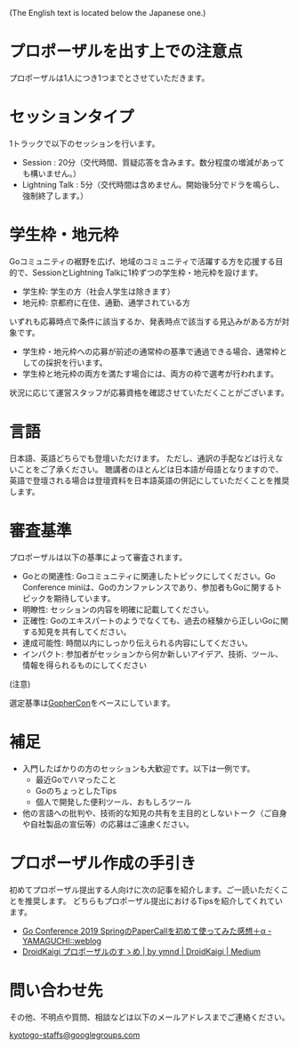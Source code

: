 <!--
  TODO: 結果発表日の目安が決まったら記入する
  CfPの結果は**x/y(曜日)**に、sessionizeに登録されたメールにお送りする予定です
-->

(The English text is located below the Japanese one.)

# プロポーザルを出す上での注意点

プロポーザルは1人につき1つまでとさせていただきます。

# セッションタイプ

1トラックで以下のセッションを行います。

* Session : 20分（交代時間、質疑応答を含みます。数分程度の増減があっても構いません。）
* Lightning Talk : 5分（交代時間は含めません。開始後5分でドラを鳴らし、強制終了します。）

# 学生枠・地元枠

Goコミュニティの裾野を広げ、地域のコミュニティで活躍する方を応援する目的で、SessionとLightning Talkに1枠ずつの学生枠・地元枠を設けます。

* 学生枠: 学生の方（社会人学生は除きます）
* 地元枠: 京都府に在住、通勤、通学されている方

いずれも応募時点で条件に該当するか、発表時点で該当する見込みがある方が対象です。

* 学生枠・地元枠への応募が前述の通常枠の基準で通過できる場合、通常枠としての採択を行います。
* 学生枠と地元枠の両方を満たす場合には、両方の枠で選考が行われます。

状況に応じて運営スタッフが応募資格を確認させていただくことがございます。

# 言語

日本語、英語どちらでも登壇いただけます。
ただし、通訳の手配などは行えないことをご了承ください。
聴講者のほとんどは日本語が母語となりますので、英語で登壇される場合は登壇資料を日本語英語の併記にしていただくことを推奨します。

# 審査基準

プロポーザルは以下の基準によって審査されます。

* Goとの関連性: Goコミュニティに関連したトピックにしてください。Go Conference miniは、Goのカンファレンスであり、参加者もGoに関するトピックを期待しています。
* 明瞭性: セッションの内容を明確に記載してください。
* 正確性: Goのエキスパートのようでなくても、過去の経験から正しいGoに関する知見を共有してください。
* 達成可能性: 時間以内にしっかり伝えられる内容にしてください。
* インパクト: 参加者がセッションから何か新しいアイデア、技術、ツール、情報を得られるものにしてください

(注意)

選定基準は[GopherCon](https://www.papercall.io/gophercon-2019)をベースにしています。

# 補足

* 入門したばかりの方のセッションも大歓迎です。以下は一例です。
    * 最近Goでハマったこと
    * GoのちょっとしたTips
    * 個人で開発した便利ツール、おもしろツール
* 他の言語への批判や、技術的な知見の共有を主目的としないトーク（ご自身や自社製品の宣伝等）の応募はご遠慮ください。

# プロポーザル作成の手引き

初めてプロポーザル提出する人向けに次の記事を紹介します。ご一読いただくことを推奨します。
どちらもプロポーザル提出におけるTipsを紹介してくれています。

- [Go Conference 2019 SpringのPaperCallを初めて使ってみた感想＋α - YAMAGUCHI::weblog](https://ymotongpoo.hatenablog.com/entry/2019/04/25/001319#:~:text=%E3%81%9D%E3%81%93%E3%81%A7%E3%82%82PaperCall%E3%82%92%E4%BD%BF%E3%81%86%E3%82%88%E3%81%86%E3%81%AA%E3%81%AE%E3%81%A7%E3%80%81%E6%AE%8B%E5%BF%B5%E3%81%AA%E3%81%8C%E3%82%89%E9%80%9A%E3%82%89%E3%81%AA%E3%81%8B%E3%81%A3%E3%81%9F%E4%BA%BA%E3%82%82%E3%80%81PaperCall%E3%81%AE%E6%A9%9F%E8%83%BD%E3%82%92%E4%BD%BF%E3%81%A3%E3%81%A6%E3%81%9D%E3%81%A1%E3%82%89%E3%81%AB%E7%99%BB%E9%8C%B2%E3%81%97%E3%81%A6%E3%81%BF%E3%81%A6%E3%82%82%E3%82%89%E3%81%84%E3%81%9F%E3%81%84%E3%81%A7%E3%81%99%E3%80%82-,%E3%82%B3%E3%83%9F%E3%83%83%E3%83%86%E3%82%A3%E3%83%BC%E3%81%A8%E3%81%97%E3%81%A6%E3%81%AE%E6%84%9F%E6%83%B3,-Proposal%E3%82%92%E3%81%9F%E3%81%8F%E3%81%95%E3%82%93%E3%81%84%E3%81%9F%E3%81%A0%E3%81%84%E3%81%9F%E4%B8%AD%E3%81%A7%E3%80%81%E3%82%84%E3%81%AF%E3%82%8A%E3%82%82%E3%81%86%E3%81%A1%E3%82%87%E3%81%A3%E3%81%A8%E6%94%B9%E5%96%84%E3%81%97%E3%81%A6%E3%82%82%E3%82%89%E3%81%84%E3%81%9F%E3%81%84%E3%81%AA%E3%81%A8%E6%80%9D%E3%81%86Proposal%E3%81%AF%E3%81%82%E3%81%A3%E3%81%A6%E3%80%81%E4%BD%95%E6%AE%B5%E9%9A%8E%E3%81%8B%E3%81%82%E3%81%A3%E3%81%9F%E3%81%AE%E3%81%A7%E3%81%99%E3%81%8C%E3%81%A4%E3%81%8E%E3%81%AE%E3%82%88%E3%81%86%E3%81%AA%E3%82%82%E3%81%AE%E3%81%8C%E5%A4%9A%E3%81%8B%E3%81%A3%E3%81%9F%E3%81%A7%E3%81%99)
- [DroidKaigi プロポーザルのすゝめ | by ymnd | DroidKaigi | Medium](https://medium.com/droidkaigi/how-to-write-a-good-proposal-for-droidkaigi-2019-jp-ada3ff82d89b)

# 問い合わせ先

その他、不明点や質問、相談などは以下のメールアドレスまでご連絡ください。

kyotogo-staffs@googlegroups.com
